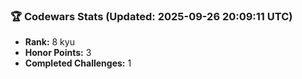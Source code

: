 ### 🏆 Codewars Stats (Updated: 2025-09-26 20:09:11 UTC)

- **Rank:** 8 kyu
- **Honor Points:** 3
- **Completed Challenges:** 1
